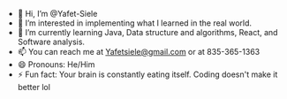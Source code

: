 - 👋 Hi, I’m @Yafet-Siele
- 👀 I’m interested in implementing what I learned in the real world.
- 🌱 I’m currently learning Java, Data structure and algorithms, React, and Software analysis. 
- 📫 You can reach me at Yafetsiele@gmail.com or at 835-365-1363
- 😄 Pronouns: He/Him
- ⚡ Fun fact: Your brain is constantly eating itself. Coding doesn't make it better lol

<!---
Yafet-Siele/Yafet-Siele is a ✨ special ✨ repository because its `README.md` (this file) appears on your GitHub profile.
You can click the Preview link to take a look at your changes.
--->
